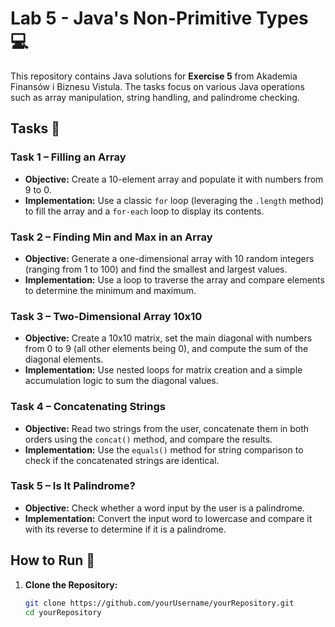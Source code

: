 # Lab 5 - Java's Non-Primitive Types 💻

This repository contains Java solutions for **Exercise 5** from Akademia Finansów i Biznesu Vistula. The tasks focus on various Java operations such as array manipulation, string handling, and palindrome checking.

## Tasks 📝

### Task 1 – Filling an Array
- **Objective:** Create a 10-element array and populate it with numbers from 9 to 0.
- **Implementation:** Use a classic `for` loop (leveraging the `.length` method) to fill the array and a `for-each` loop to display its contents.

### Task 2 – Finding Min and Max in an Array
- **Objective:** Generate a one-dimensional array with 10 random integers (ranging from 1 to 100) and find the smallest and largest values.
- **Implementation:** Use a loop to traverse the array and compare elements to determine the minimum and maximum.

### Task 3 – Two-Dimensional Array 10x10
- **Objective:** Create a 10x10 matrix, set the main diagonal with numbers from 0 to 9 (all other elements being 0), and compute the sum of the diagonal elements.
- **Implementation:** Use nested loops for matrix creation and a simple accumulation logic to sum the diagonal values.

### Task 4 – Concatenating Strings
- **Objective:** Read two strings from the user, concatenate them in both orders using the `concat()` method, and compare the results.
- **Implementation:** Use the `equals()` method for string comparison to check if the concatenated strings are identical.

### Task 5 – Is It Palindrome?
- **Objective:** Check whether a word input by the user is a palindrome.
- **Implementation:** Convert the input word to lowercase and compare it with its reverse to determine if it is a palindrome.

## How to Run 🚀

1. **Clone the Repository:**
   ```bash
   git clone https://github.com/yourUsername/yourRepository.git
   cd yourRepository
